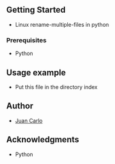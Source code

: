 ## Getting Started
* Linux rename-multiple-files in python

### Prerequisites
* Python

## Usage example
* Put this file in the directory index

## Author
* [Juan Carlo](https://www.instagram.com/juanjunger/)

## Acknowledgments
* Python

